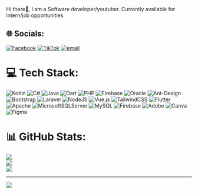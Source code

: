 Hi there👋, I am a Software developer/youtuber. Currently available for intern/job opportunities.


## 🌐 Socials:
[![Facebook](https://img.shields.io/badge/Facebook-%231877F2.svg?logo=Facebook&logoColor=white)]() [![TikTok](https://img.shields.io/badge/TikTok-%23000000.svg?logo=TikTok&logoColor=white)](https://tiktok.com/@keiyy009) [![email](https://img.shields.io/badge/Email-D14836?logo=gmail&logoColor=white)](mailto:kheourtsokhy@gmail.com) 

# 💻 Tech Stack:
![Kotlin](https://img.shields.io/badge/kotlin-%237F52FF.svg?style=plastic&logo=kotlin&logoColor=white) ![C#](https://img.shields.io/badge/c%23-%23239120.svg?style=plastic&logo=csharp&logoColor=white) ![Java](https://img.shields.io/badge/java-%23ED8B00.svg?style=plastic&logo=openjdk&logoColor=white) ![Dart](https://img.shields.io/badge/dart-%230175C2.svg?style=plastic&logo=dart&logoColor=white) ![PHP](https://img.shields.io/badge/php-%23777BB4.svg?style=plastic&logo=php&logoColor=white) ![Firebase](https://img.shields.io/badge/firebase-%23039BE5.svg?style=plastic&logo=firebase) ![Oracle](https://img.shields.io/badge/Oracle-F80000?style=plastic&logo=oracle&logoColor=white) ![Ant-Design](https://img.shields.io/badge/-AntDesign-%230170FE?style=plastic&logo=ant-design&logoColor=white) ![Bootstrap](https://img.shields.io/badge/bootstrap-%238511FA.svg?style=plastic&logo=bootstrap&logoColor=white) ![Laravel](https://img.shields.io/badge/laravel-%23FF2D20.svg?style=plastic&logo=laravel&logoColor=white) ![NodeJS](https://img.shields.io/badge/node.js-6DA55F?style=plastic&logo=node.js&logoColor=white) ![Vue.js](https://img.shields.io/badge/vue.js-%2335495e.svg?style=plastic&logo=vuedotjs&logoColor=%234FC08D) ![TailwindCSS](https://img.shields.io/badge/tailwindcss-%2338B2AC.svg?style=plastic&logo=tailwind-css&logoColor=white) ![Flutter](https://img.shields.io/badge/Flutter-%2302569B.svg?style=plastic&logo=Flutter&logoColor=white) ![Apache](https://img.shields.io/badge/apache-%23D42029.svg?style=plastic&logo=apache&logoColor=white) ![MicrosoftSQLServer](https://img.shields.io/badge/Microsoft%20SQL%20Server-CC2927?style=plastic&logo=microsoft%20sql%20server&logoColor=white) ![MySQL](https://img.shields.io/badge/mysql-4479A1.svg?style=plastic&logo=mysql&logoColor=white) ![Firebase](https://img.shields.io/badge/firebase-a08021?style=plastic&logo=firebase&logoColor=ffcd34) ![Adobe](https://img.shields.io/badge/adobe-%23FF0000.svg?style=plastic&logo=adobe&logoColor=white) ![Canva](https://img.shields.io/badge/Canva-%2300C4CC.svg?style=plastic&logo=Canva&logoColor=white) ![Figma](https://img.shields.io/badge/figma-%23F24E1E.svg?style=plastic&logo=figma&logoColor=white)
# 📊 GitHub Stats:
![](https://github-readme-stats.vercel.app/api?username=K31YY&theme=radical&hide_border=false&include_all_commits=false&count_private=false)<br/>
![](https://nirzak-streak-stats.vercel.app/?user=K31YY&theme=radical&hide_border=false)<br/>
![](https://github-readme-stats.vercel.app/api/top-langs/?username=K31YY&theme=radical&hide_border=false&include_all_commits=false&count_private=false&layout=compact)

---
[![](https://visitcount.itsvg.in/api?id=K31YY&icon=0&color=0)](https://visitcount.itsvg.in)

<!-- Proudly created with GPRM ( https://gprm.itsvg.in ) -->
